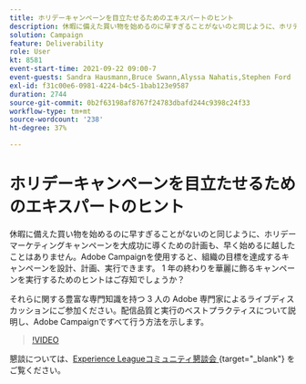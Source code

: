 ```yaml
---
title: ホリデーキャンペーンを目立たせるためのエキスパートのヒント
description: 休暇に備えた買い物を始めるのに早すぎることがないのと同じように、ホリデーマーケティングキャンペーンを大成功に導くための計画も、早く始めるに越したことはありません。Adobe Campaignを使用すると、組織の目標を達成するキャンペーンを設計、計画、実行できます。 1 年の終わりを華麗に飾るキャンペーンを実行するためのヒントはご存知でしょうか？ それらに関する豊富な専門知識を持つ 3 人の Adobe 専門家によるライブディスカッションにご参加ください。配信品質と実行のベストプラクティスについて説明し、Adobe Campaignですべて行う方法を示します。
solution: Campaign
feature: Deliverability
role: User
kt: 8581
event-start-time: 2021-09-22 09:00-7
event-guests: Sandra Hausmann,Bruce Swann,Alyssa Nahatis,Stephen Ford
exl-id: f31c00e6-0981-4224-b4c5-1bab123e9587
duration: 2744
source-git-commit: 0b2f63198af8767f24783dbafd244c9398c24f33
workflow-type: tm+mt
source-wordcount: '238'
ht-degree: 37%

---
```


# ホリデーキャンペーンを目立たせるためのエキスパートのヒント

休暇に備えた買い物を始めるのに早すぎることがないのと同じように、ホリデーマーケティングキャンペーンを大成功に導くための計画も、早く始めるに越したことはありません。Adobe Campaignを使用すると、組織の目標を達成するキャンペーンを設計、計画、実行できます。 1 年の終わりを華麗に飾るキャンペーンを実行するためのヒントはご存知でしょうか？

それらに関する豊富な専門知識を持つ 3 人の Adobe 専門家によるライブディスカッションにご参加ください。配信品質と実行のベストプラクティスについて説明し、Adobe Campaignですべて行う方法を示します。

>[!VIDEO](https://video.tv.adobe.com/v/337219/?quality=12&learn=on)

懇談については、[Experience Leagueコミュニティ懇談会 &#x200B;](https://experienceleaguecommunities.adobe.com/t5/adobe-campaign-classic/questions-and-discussion-for-experience-league-live-ep-3-expert/td-p/425205?profile.language=ja){target="_blank"} をご覧ください。


